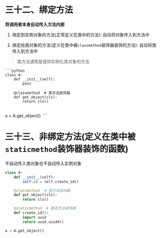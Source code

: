 # 三十二、绑定方法
**将调用者本身自动传入方法内部**
1. 绑定到实例对象的方法(正常定义在类中的方法): 自动将对象传入到方法中

2. 绑定给类对象的方法(定义在类中被`classmethod`装饰器装饰的方法): 自动将类传入到方法中
> 类方法通常是提供实例化类对象的方法

    ```python
    class A:
        def __init__(self):
            pass
        
        @classmethod  # 类方法装饰器
        def get_object(cls):
            return cls()


​    
​    a = A.get_object()
​    ```

# 三十三、非绑定方法(定义在类中被`staticmethod`装饰器装饰的函数)
不自动传入类对象也不自动传入实例对象
```python
class A:
    def __init__(self):
        self.id = self.create_id()

    @classmethod  # 类方法装饰器
    def get_object(cls):
        return cls()

    @staticmethod  # 静态方法装饰器
    def create_id():
        import uuid
        return uuid.uuid4()

a = A.get_object()
```